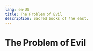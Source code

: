 ```yaml
---
lang: en-US
title: The Problem of Evil
description: Sacred books of the east.
---
```


# The Problem of Evil

